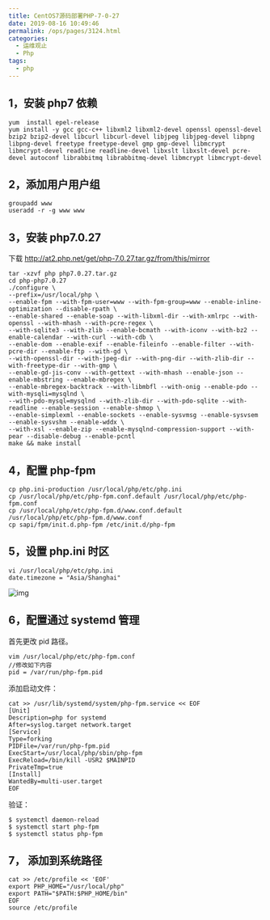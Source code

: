 ```yaml
---
title: CentOS7源码部署PHP-7-0-27
date: 2019-08-16 10:49:46
permalink: /ops/pages/3124.html
categories:
  - 运维观止
  - Php
tags:
  - php
---
```


## 1，安装 php7 依赖



```shell
yum  install epel-release
yum install -y gcc gcc-c++ libxml2 libxml2-devel openssl openssl-devel bzip2 bzip2-devel libcurl libcurl-devel libjpeg libjpeg-devel libpng libpng-devel freetype freetype-devel gmp gmp-devel libmcrypt libmcrypt-devel readline readline-devel libxslt libxslt-devel pcre-devel autoconf librabbitmq librabbitmq-devel libmcrypt libmcrypt-devel
```



## 2，添加用户用户组



```shell
groupadd www
useradd -r -g www www
```



## 3，安装 php7.0.27



下载 http://at2.php.net/get/php-7.0.27.tar.gz/from/this/mirror



```shell
tar -xzvf php php7.0.27.tar.gz
cd php-php7.0.27
./configure \
--prefix=/usr/local/php \
--enable-fpm --with-fpm-user=www --with-fpm-group=www --enable-inline-optimization --disable-rpath \
--enable-shared --enable-soap --with-libxml-dir --with-xmlrpc --with-openssl --with-mhash --with-pcre-regex \
--with-sqlite3 --with-zlib --enable-bcmath --with-iconv --with-bz2 --enable-calendar --with-curl --with-cdb \
--enable-dom --enable-exif --enable-fileinfo --enable-filter --with-pcre-dir --enable-ftp --with-gd \
--with-openssl-dir --with-jpeg-dir --with-png-dir --with-zlib-dir --with-freetype-dir --with-gmp \
--enable-gd-jis-conv --with-gettext --with-mhash --enable-json --enable-mbstring --enable-mbregex \
--enable-mbregex-backtrack --with-libmbfl --with-onig --enable-pdo --with-mysqli=mysqlnd \
--with-pdo-mysql=mysqlnd --with-zlib-dir --with-pdo-sqlite --with-readline --enable-session --enable-shmop \
--enable-simplexml --enable-sockets --enable-sysvmsg --enable-sysvsem --enable-sysvshm --enable-wddx \
--with-xsl --enable-zip --enable-mysqlnd-compression-support --with-pear --disable-debug --enable-pcntl
make && make install
```



## 4，配置 php-fpm



```shell
cp php.ini-production /usr/local/php/etc/php.ini
cp /usr/local/php/etc/php-fpm.conf.default /usr/local/php/etc/php-fpm.conf
cp /usr/local/php/etc/php-fpm.d/www.conf.default /usr/local/php/etc/php-fpm.d/www.conf
cp sapi/fpm/init.d.php-fpm /etc/init.d/php-fpm
```



## 5，设置 php.ini 时区



```shell
vi /usr/local/php/etc/php.ini
date.timezone = "Asia/Shanghai"
```





![img](http://t.eryajf.net/imgs/2021/09/e9ecfc5e2eca5d0a.jpg)





## 6，配置通过 systemd 管理



首先更改 pid 路径。



```shell
vim /usr/local/php/etc/php-fpm.conf
//修改如下内容
pid = /var/run/php-fpm.pid
```



添加启动文件：



```shell
cat >> /usr/lib/systemd/system/php-fpm.service << EOF
[Unit]
Description=php for systemd
After=syslog.target network.target
[Service]
Type=forking
PIDFile=/var/run/php-fpm.pid
ExecStart=/usr/local/php/sbin/php-fpm
ExecReload=/bin/kill -USR2 $MAINPID
PrivateTmp=true
[Install]
WantedBy=multi-user.target
EOF
```



验证：



```shell
$ systemctl daemon-reload
$ systemctl start php-fpm
$ systemctl status php-fpm
```



## 7， 添加到系统路径



```shell
cat >> /etc/profile << 'EOF'
export PHP_HOME="/usr/local/php"
export PATH="$PATH:$PHP_HOME/bin"
EOF
source /etc/profile
```

